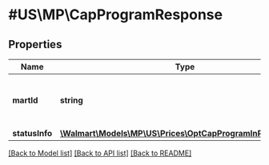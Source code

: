 # #US\MP\CapProgramResponse

## Properties

Name | Type | Description | Notes
------------ | ------------- | ------------- | -------------
**martId** | **string** | A unique ID that a user or seller uses for a marketplace. | [optional]
**statusInfo** | [**\Walmart\Models\MP\US\Prices\OptCapProgramInPriceRequest**](OptCapProgramInPriceRequest.md) |  | [optional]


[[Back to Model list]](../) [[Back to API list]](../../Api/US/MP) [[Back to README]](../../README.md)
